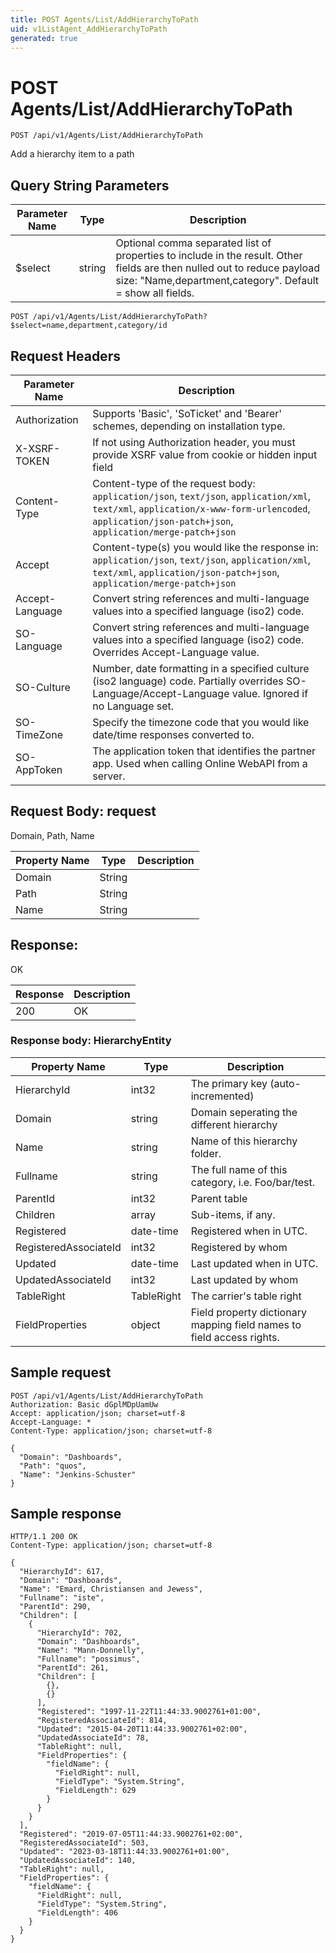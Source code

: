```yaml
---
title: POST Agents/List/AddHierarchyToPath
uid: v1ListAgent_AddHierarchyToPath
generated: true
---
```


# POST Agents/List/AddHierarchyToPath

```http
POST /api/v1/Agents/List/AddHierarchyToPath
```

Add a hierarchy item to a path







## Query String Parameters

| Parameter Name | Type |  Description |
|----------------|------|--------------|
| $select | string |  Optional comma separated list of properties to include in the result. Other fields are then nulled out to reduce payload size: "Name,department,category". Default = show all fields. |

```http
POST /api/v1/Agents/List/AddHierarchyToPath?$select=name,department,category/id
```


## Request Headers

| Parameter Name | Description |
|----------------|-------------|
| Authorization  | Supports 'Basic', 'SoTicket' and 'Bearer' schemes, depending on installation type. |
| X-XSRF-TOKEN   | If not using Authorization header, you must provide XSRF value from cookie or hidden input field |
| Content-Type | Content-type of the request body: `application/json`, `text/json`, `application/xml`, `text/xml`, `application/x-www-form-urlencoded`, `application/json-patch+json`, `application/merge-patch+json` |
| Accept         | Content-type(s) you would like the response in: `application/json`, `text/json`, `application/xml`, `text/xml`, `application/json-patch+json`, `application/merge-patch+json` |
| Accept-Language | Convert string references and multi-language values into a specified language (iso2) code. |
| SO-Language | Convert string references and multi-language values into a specified language (iso2) code. Overrides Accept-Language value. |
| SO-Culture | Number, date formatting in a specified culture (iso2 language) code. Partially overrides SO-Language/Accept-Language value. Ignored if no Language set. |
| SO-TimeZone | Specify the timezone code that you would like date/time responses converted to. |
| SO-AppToken | The application token that identifies the partner app. Used when calling Online WebAPI from a server. |

## Request Body: request 

Domain, Path, Name 

| Property Name | Type |  Description |
|----------------|------|--------------|
| Domain | String |  |
| Path | String |  |
| Name | String |  |

## Response:

OK

| Response | Description |
|----------------|-------------|
| 200 | OK |

### Response body: HierarchyEntity

| Property Name | Type |  Description |
|----------------|------|--------------|
| HierarchyId | int32 | The primary key (auto-incremented) |
| Domain | string | Domain seperating the different hierarchy |
| Name | string | Name of this hierarchy folder. |
| Fullname | string | The full name of this category, i.e. Foo/bar/test. |
| ParentId | int32 | Parent table |
| Children | array | Sub-items, if any. |
| Registered | date-time | Registered when  in UTC. |
| RegisteredAssociateId | int32 | Registered by whom |
| Updated | date-time | Last updated when  in UTC. |
| UpdatedAssociateId | int32 | Last updated by whom |
| TableRight | TableRight | The carrier's table right |
| FieldProperties | object | Field property dictionary mapping field names to field access rights. |

## Sample request

```http!
POST /api/v1/Agents/List/AddHierarchyToPath
Authorization: Basic dGplMDpUamUw
Accept: application/json; charset=utf-8
Accept-Language: *
Content-Type: application/json; charset=utf-8

{
  "Domain": "Dashboards",
  "Path": "quos",
  "Name": "Jenkins-Schuster"
}
```

## Sample response

```http_
HTTP/1.1 200 OK
Content-Type: application/json; charset=utf-8

{
  "HierarchyId": 617,
  "Domain": "Dashboards",
  "Name": "Emard, Christiansen and Jewess",
  "Fullname": "iste",
  "ParentId": 290,
  "Children": [
    {
      "HierarchyId": 702,
      "Domain": "Dashboards",
      "Name": "Mann-Donnelly",
      "Fullname": "possimus",
      "ParentId": 261,
      "Children": [
        {},
        {}
      ],
      "Registered": "1997-11-22T11:44:33.9002761+01:00",
      "RegisteredAssociateId": 814,
      "Updated": "2015-04-20T11:44:33.9002761+02:00",
      "UpdatedAssociateId": 78,
      "TableRight": null,
      "FieldProperties": {
        "fieldName": {
          "FieldRight": null,
          "FieldType": "System.String",
          "FieldLength": 629
        }
      }
    }
  ],
  "Registered": "2019-07-05T11:44:33.9002761+02:00",
  "RegisteredAssociateId": 503,
  "Updated": "2023-03-18T11:44:33.9002761+01:00",
  "UpdatedAssociateId": 140,
  "TableRight": null,
  "FieldProperties": {
    "fieldName": {
      "FieldRight": null,
      "FieldType": "System.String",
      "FieldLength": 406
    }
  }
}
```